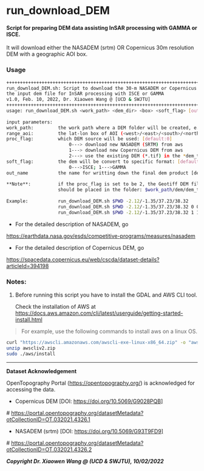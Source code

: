 # run_download_DEM
#### Script for preparing DEM data assisting InSAR processing with GAMMA or ISCE. 

It will download either the NASADEM (srtm) OR Copernicus 30m resolution DEM with a geographic AOI box. 

### Usage

```bash
++++++++++++++++++++++++++++++++++++++++++++++++++++++++++++++++++++++++++++++++++++++
run_download_DEM.sh: Script to download the 30-m NASADEM or Copernicus DEM and prepare                                                                      
the input dem file for InSAR processing with ISCE or GAMMA                                                                                      
v1.0, Feb. 10, 2022, Dr. Xiaowen Wang @ [UCD & SWJTU]                        
++++++++++++++++++++++++++++++++++++++++++++++++++++++++++++++++++++++++++++++++++++++
usage: run_download_DEM.sh <work_path> <dem_dir> <box> <soft_flag> [out_name]
                                                                              
input parameters:                                                             
work_path:         the work path where a DEM folder will be created, e.g., $PWD  
range_aoi:         the lat-lon box of AOI (<west>/<east>/<south>/<north>)     
proc_flag:         which DEM source will be used: [default:0]
                       0---> download new NASADEM (SRTM) from aws
                       1---> download new Copernicus DEM from aws
                       2---> use the existing DEM (*.tif) in the *dem_tiff* folder
soft_flag:         the dem will be convert to specific format: [default:0]
                       0--->ISCE; 1--->GAMMA
out_name           the name for writting down the final dem product [default: dem]
 
**Note**:          if the proc_flag is set to be 2, the Geotiff DEM files...
                   should be placed in the folder: $work_path/dem/dem_tiff
 
Example:           run_download_DEM.sh $PWD -2.12/-1.35/37.23/38.32
                   run_download_DEM.sh $PWD -2.12/-1.35/37.23/38.32 0 0 dem_name
                   run_download_DEM.sh $PWD -2.12/-1.35/37.23/38.32 1 1 dem_name
```

- For the detailed description of NASADEM, go

https://earthdata.nasa.gov/esds/competitive-programs/measures/nasadem

- For the detailed description of Copernicus DEM, go

 https://spacedata.copernicus.eu/web/cscda/dataset-details?articleId=394198 


### Notes:

1. Before running this script you have to install the GDAL and AWS CLI tool.  

   Check the installation of AWS at https://docs.aws.amazon.com/cli/latest/userguide/getting-started-install.html

> For example, use the following commands to install aws on a linux OS.  

```bash
curl "https://awscli.amazonaws.com/awscli-exe-linux-x86_64.zip" -o "awscliv2.zip"
unzip awscliv2.zip
sudo ./aws/install
```

****************************

**Dataset Acknowledgement**

OpenTopography Portal (https://opentopography.org/) is acknowledged for accessing the data. 

- Copernicus DEM [DOI: https://doi.org/10.5069/G9028PQB]

\# https://portal.opentopography.org/datasetMetadata?otCollectionID=OT.032021.4326.1

- NASADEM (srtm) [DOI: https://doi.org/10.5069/G93T9FD9]

\# https://portal.opentopography.org/datasetMetadata?otCollectionID=OT.032021.4326.2

***Copyright Dr. Xiaowen Wang @ (UCD & SWJTU), 10/02/2022***
